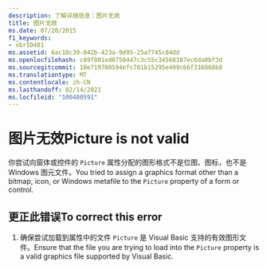 ```yaml
---
description: 了解详细信息：图片无效
title: 图片无效
ms.date: 07/20/2015
f1_keywords:
- vbrID481
ms.assetid: 6ac18c39-042b-423a-9d95-25a7745c84dd
ms.openlocfilehash: c89f801ed0758447c3c55c34568387ec6da0bf3d
ms.sourcegitcommit: 10e719780594efc781b15295e499c66f316068b8
ms.translationtype: MT
ms.contentlocale: zh-CN
ms.lasthandoff: 02/14/2021
ms.locfileid: "100480591"
---
```

# <a name="picture-is-not-valid"></a><span data-ttu-id="54ec6-103">图片无效</span><span class="sxs-lookup"><span data-stu-id="54ec6-103">Picture is not valid</span></span>

<span data-ttu-id="54ec6-104">你尝试向窗体或控件的 `Picture` 属性分配的图形格式不是位图、图标，也不是 Windows 图元文件。</span><span class="sxs-lookup"><span data-stu-id="54ec6-104">You tried to assign a graphics format other than a bitmap, icon, or Windows metafile to the `Picture` property of a form or control.</span></span>  
  
## <a name="to-correct-this-error"></a><span data-ttu-id="54ec6-105">更正此错误</span><span class="sxs-lookup"><span data-stu-id="54ec6-105">To correct this error</span></span>  
  
1. <span data-ttu-id="54ec6-106">确保尝试加载到属性中的文件 `Picture` 是 Visual Basic 支持的有效图形文件。</span><span class="sxs-lookup"><span data-stu-id="54ec6-106">Ensure that the file you are trying to load into the `Picture` property is a valid graphics file supported by Visual Basic.</span></span>  
